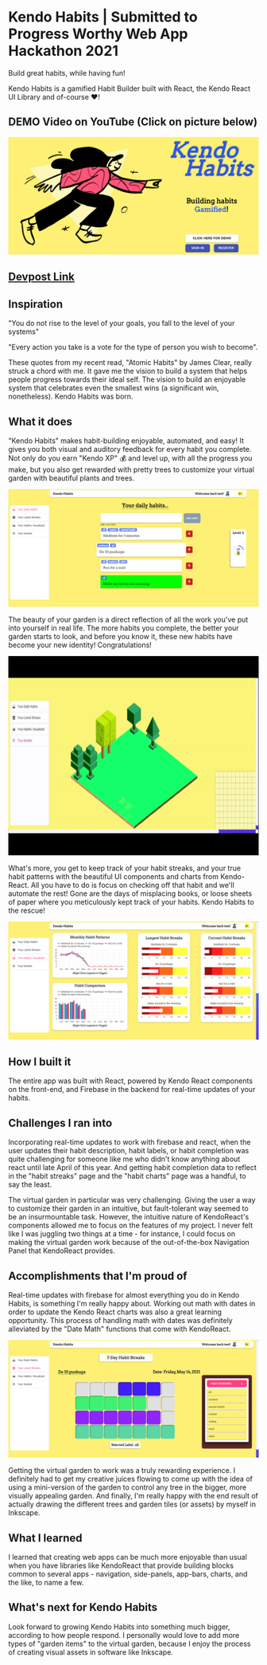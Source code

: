 # Kendo Habits | Submitted to Progress Worthy Web App Hackathon 2021

Build great habits, while having fun!

Kendo Habits is a gamified Habit Builder built with React, the Kendo React UI Library and of-course ❤️!

## DEMO Video on YouTube (Click on picture below)
[![Yt video link](https://raw.githubusercontent.com/adithya-tp/Kendo-Habits/master/assets/01_home_page.png?token=AIW2C5W2XZG4SSYRA5GQBL3AV7YFK)](https://www.youtube.com/watch?v=m8nUsUN6_8Q)

## [Devpost Link](https://devpost.com/software/kendo-habits-sylh2u)

## Inspiration

"You do not rise to the level of your goals, you fall to the level of your systems"
 
"Every action you take is a vote for the type of person you wish to become". 

These quotes from my recent read, "Atomic Habits" by James Clear, really struck a chord with me. It gave me the vision to build a system that helps people progress towards their ideal self. The vision to build an enjoyable system that celebrates even the smallest wins (a significant win, nonetheless). Kendo Habits was born.

## What it does

"Kendo Habits" makes habit-building enjoyable, automated, and easy! It gives you both visual and auditory feedback for every habit you complete. Not only do you earn "Kendo XP" 💰 and level up, with all the progress you make, but you also get rewarded with pretty trees to customize your virtual garden with beautiful plants and trees.

![habits-tracker](assets/04_daily_habits.png)
 
The beauty of your garden is a direct reflection of all the work you've put into yourself in real life. The more habits you complete, the better your garden starts to look, and before you know it, these new habits have become your new identity! Congratulations!

<p align="center">
  <img width="800" height="400"src="assets/garden_gif.gif" alt="virtual garden gif" />
</p>

What's more, you get to keep track of your habit streaks, and your true habit patterns with the beautiful UI components and charts from Kendo-React. All you have to do is focus on checking off that habit and we'll automate the rest! Gone are the days of misplacing books, or loose sheets of paper where you meticulously kept track of your habits. Kendo Habits to the rescue!

![habit charts](assets/09_habits_viz.png)

## How I built it

The entire app was built with React, powered by Kendo React components on the front-end, and Firebase in the backend for real-time updates of your habits.

## Challenges I ran into

Incorporating real-time updates to work with firebase and react, when the user updates their habit description, habit labels, or habit completion was quite challenging for someone like me who didn't know anything about react until late April of this year. And getting habit completion data to reflect in the "habit streaks" page and the "habit charts" page was a handful, to say the least.

The virtual garden in particular was very challenging. Giving the user a way to customize their garden in an intuitive, but fault-tolerant way seemed to be an insurmountable task. However, the intuitive nature of KendoReact's components allowed me to focus on the features of my project. I never felt like I was juggling two things at a time - for instance, I could focus on making the virtual garden work because of the out-of-the-box Navigation Panel that KendoReact provides.

## Accomplishments that I'm proud of

Real-time updates with firebase for almost everything you do in Kendo Habits, is something I'm really happy about. Working out math with dates in order to update the Kendo React charts was also a great learning opportunity. This process of handling math with dates was definitely alleviated by the "Date Math" functions that come with KendoReact.

![habit streaks](assets/06_habit_streaks_page.png)

Getting the virtual garden to work was a truly rewarding experience. I definitely had to get my creative juices flowing to come up with the idea of using a mini-version of the garden to control any tree in the bigger, more visually appealing garden. And finally, I'm really happy with the end result of actually drawing the different trees and garden tiles (or assets) by myself in Inkscape.

## What I learned

I learned that creating web apps can be much more enjoyable than usual when you have libraries like KendoReact that provide building blocks common to several apps - navigation, side-panels, app-bars, charts, and the like, to name a few.

## What's next for Kendo Habits

Look forward to growing Kendo Habits into something much bigger, according to how people respond. I personally would love to add more types of "garden items" to the virtual garden, because I enjoy the process of creating visual assets in software like Inkscape.

